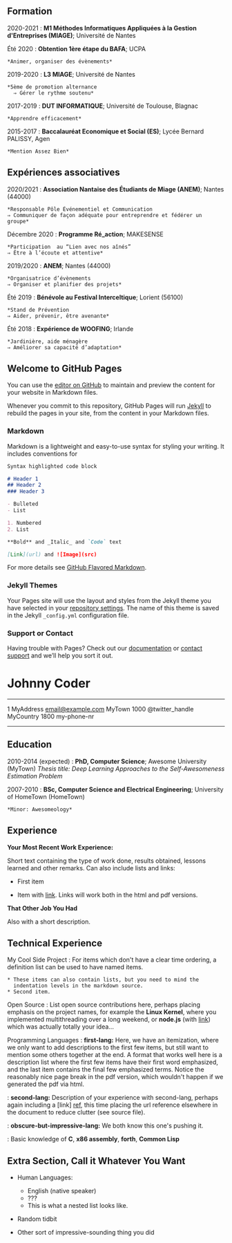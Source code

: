 Formation
---------

2020-2021
:   **M1 Méthodes Informatiques Appliquées à la Gestion d'Entreprises (MIAGE)**; Université de Nantes

Été 2020 
:   **Obtention 1ère étape du BAFA**; UCPA

    *Animer, organiser des évènements*

2019-2020
:   **L3 MIAGE**;  Université de Nantes

    *5ème de promotion alternance
	  ⇒ Gérer le rythme soutenu*
     
2017-2019 
:   **DUT INFORMATIQUE**; Université de Toulouse, Blagnac

    *Apprendre efficacement*

2015-2017
:   **Baccalauréat Economique et Social (ES)**; Lycée Bernard PALISSY, Agen 

    *Mention Assez Bien*

Expériences associatives
---------

2020/2021
:   **Association Nantaise des Étudiants de Miage (ANEM)**; Nantes (44000)

	*Responsable Pôle Événementiel et Communication
	⇒ Communiquer de façon adéquate pour entreprendre et fédérer un groupe*

Décembre 2020
:   **Programme Ré_action**; MAKESENSE

	*Participation  au “Lien avec nos aînés”
	⇒ Être à l’écoute et attentive*
	
2019/2020
:   **ANEM**; Nantes (44000)

	*Organisatrice d’évènements
	⇒ Organiser et planifier des projets*

Été 2019
:   **Bénévole au Festival Interceltique**; Lorient (56100)

	*Stand de Prévention
	⇒ Aider, prévenir, être avenante*

Été 2018
:   **Expérience de WOOFING**; Irlande

	*Jardinière, aide ménagère
	⇒ Améliorer sa capacité d’adaptation*


## Welcome to GitHub Pages

You can use the [editor on GitHub](https://github.com/MelissaMerat/MelissaMerat.github.io/edit/main/README.md) to maintain and preview the content for your website in Markdown files.

Whenever you commit to this repository, GitHub Pages will run [Jekyll](https://jekyllrb.com/) to rebuild the pages in your site, from the content in your Markdown files.

### Markdown

Markdown is a lightweight and easy-to-use syntax for styling your writing. It includes conventions for

```markdown
Syntax highlighted code block

# Header 1
## Header 2
### Header 3

- Bulleted
- List

1. Numbered
2. List

**Bold** and _Italic_ and `Code` text

[Link](url) and ![Image](src)
```

For more details see [GitHub Flavored Markdown](https://guides.github.com/features/mastering-markdown/).

### Jekyll Themes

Your Pages site will use the layout and styles from the Jekyll theme you have selected in your [repository settings](https://github.com/MelissaMerat/MelissaMerat.github.io/settings/pages). The name of this theme is saved in the Jekyll `_config.yml` configuration file.

### Support or Contact

Having trouble with Pages? Check out our [documentation](https://docs.github.com/categories/github-pages-basics/) or [contact support](https://support.github.com/contact) and we’ll help you sort it out.


Johnny Coder
============

-------------------     ----------------------------
1 MyAddress                        email@example.com
MyTown 1000                          @twitter_handle
MyCountry                           1800 my-phone-nr
-------------------     ----------------------------

Education
---------

2010-2014 (expected)
:   **PhD, Computer Science**; Awesome University (MyTown)
    *Thesis title: Deep Learning Approaches to the Self-Awesomeness
     Estimation Problem*

2007-2010
:   **BSc, Computer Science and Electrical Engineering**; University of
    HomeTown (HomeTown)

    *Minor: Awesomeology*

Experience
----------

**Your Most Recent Work Experience:**

Short text containing the type of work done, results obtained,
lessons learned and other remarks. Can also include lists and
links:

* First item

* Item with [link](http://www.example.com). Links will work both in
  the html and pdf versions.

**That Other Job You Had**

Also with a short description.

Technical Experience
--------------------

My Cool Side Project
:   For items which don't have a clear time ordering, a definition
    list can be used to have named items.

    * These items can also contain lists, but you need to mind the
      indentation levels in the markdown source.
    * Second item.

Open Source
:   List open source contributions here, perhaps placing emphasis on
    the project names, for example the **Linux Kernel**, where you
    implemented multithreading over a long weekend, or **node.js**
    (with [link](http://nodejs.org)) which was actually totally
    your idea...

Programming Languages
:   **first-lang:** Here, we have an itemization, where we only want
    to add descriptions to the first few items, but still want to
    mention some others together at the end. A format that works well
    here is a description list where the first few items have their
    first word emphasized, and the last item contains the final few
    emphasized terms. Notice the reasonably nice page break in the pdf
    version, which wouldn't happen if we generated the pdf via html.

:   **second-lang:** Description of your experience with second-lang,
    perhaps again including a [link] [ref], this time placing the url
    reference elsewhere in the document to reduce clutter (see source
    file). 

:   **obscure-but-impressive-lang:** We both know this one's pushing
    it.

:   Basic knowledge of **C**, **x86 assembly**, **forth**, **Common Lisp**

[ref]: https://github.com/githubuser/superlongprojectname

Extra Section, Call it Whatever You Want
----------------------------------------

* Human Languages:

     * English (native speaker)
     * ???
     * This is what a nested list looks like.

* Random tidbit

* Other sort of impressive-sounding thing you did
